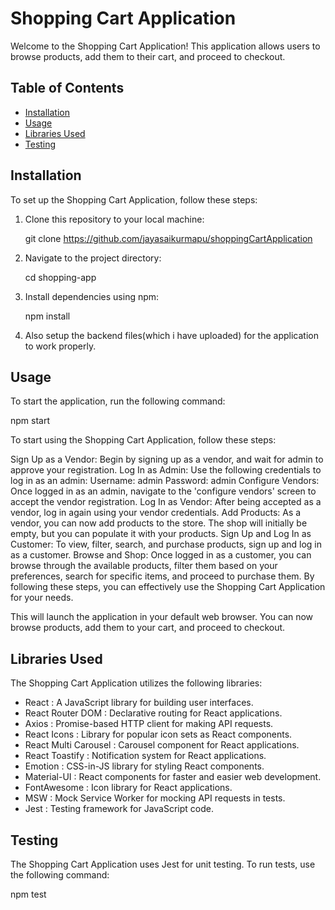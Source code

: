 # Shopping Cart Application

Welcome to the Shopping Cart Application! This application allows users to browse products, add them to their cart, and proceed to checkout.

## Table of Contents

- [Installation](#installation)
- [Usage](#usage)
- [Libraries Used](#libraries-used)
- [Testing](#testing)

## Installation

To set up the Shopping Cart Application, follow these steps:

1. Clone this repository to your local machine:

    
   git clone https://github.com/jayasaikurmapu/shoppingCartApplication
     

2. Navigate to the project directory:

    
   cd shopping-app
     

3. Install dependencies using npm:

    
   npm install

4. Also setup the backend files(which i have uploaded) for the application to work properly.
     

## Usage

To start the application, run the following command:

 
npm start


To start using the Shopping Cart Application, follow these steps:

Sign Up as a Vendor: Begin by signing up as a vendor, and wait for admin to approve your registration.
Log In as Admin: Use the following credentials to log in as an admin:
Username: admin
Password: admin
Configure Vendors: Once logged in as an admin, navigate to the 'configure vendors' screen to accept the  vendor registration.
Log In as Vendor: After being accepted as a vendor, log in again using your vendor credentials.
Add Products: As a vendor, you can now add products to the store. The shop will initially be empty, but you can populate it with your products.
Sign Up and Log In as Customer: To view, filter, search, and purchase products, sign up and log in as a customer.
Browse and Shop: Once logged in as a customer, you can browse through the available products, filter them based on your preferences, search for specific items, and proceed to purchase them.
By following these steps, you can effectively use the Shopping Cart Application for your needs.


  

This will launch the application in your default web browser. You can now browse products, add them to your cart, and proceed to checkout.

## Libraries Used

The Shopping Cart Application utilizes the following libraries:

-  React : A JavaScript library for building user interfaces.
-  React Router DOM : Declarative routing for React applications.
-  Axios : Promise-based HTTP client for making API requests.
-  React Icons : Library for popular icon sets as React components.
-  React Multi Carousel : Carousel component for React applications.
-  React Toastify : Notification system for React applications.
-  Emotion : CSS-in-JS library for styling React components.
-  Material-UI : React components for faster and easier web development.
-  FontAwesome : Icon library for React applications.
-  MSW : Mock Service Worker for mocking API requests in tests.
-  Jest : Testing framework for JavaScript code.

## Testing

The Shopping Cart Application uses Jest for unit testing. To run tests, use the following command:

 
npm test

